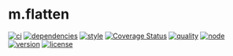 m.flatten
===
[![ci](https://img.shields.io/travis/ivoputzer/m.flatten.svg?style=flat-square)](https://travis-ci.org/ivoputzer/m.flatten) [![dependencies](https://img.shields.io/badge/dependencies-none-blue.svg?style=flat-square&colorB=44CC11)](package.json) [![style](https://img.shields.io/badge/coding%20style-standard-brightgreen.svg?style=flat-square)](http://standardjs.com/) [![Coverage Status](https://img.shields.io/coveralls/ivoputzer/m.flatten.svg?style=flat-square)](https://coveralls.io/github/ivoputzer/m.flatten?branch=master) [![quality](http://npm.packagequality.com/shield/m.flatten.svg?style=flat-square&colorB=44CC11)](http://packagequality.com/#?package=m.flatten) [![node](https://img.shields.io/badge/node-6%2B-blue.svg?style=flat-square)](https://nodejs.org/docs/v6.0.0/api) [![version](https://img.shields.io/npm/v/m.flatten.svg?style=flat-square&colorB=007EC6)](https://www.npmjs.com/package/m.flatten) [![license](https://img.shields.io/npm/l/m.flatten.svg?style=flat-square&colorB=007EC6)](https://spdx.org/licenses/MIT)

